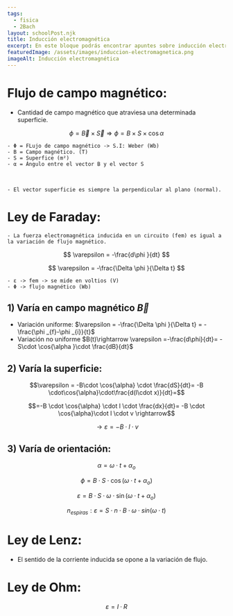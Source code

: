 ```yaml
---
tags:
  - fisica
  - 2Bach
layout: schoolPost.njk
title: Inducción electromagnética
excerpt: En este bloque podrás encontrar apuntes sobre inducción electromagnética de 2º de bachillerato.
featuredImage: /assets/images/induccion-electromagnetica.png
imageAlt: Inducción electromagnética
---
```


# Flujo de campo magnético:
- Cantidad de campo magnético que atraviesa una determinada superficie.
	
$$ \phi = \vec{B} \times \vec{S} \Rightarrow \phi = B\times S\times \cos \alpha $$

	- Φ = FLujo de campo magnético -> S.I: Weber (Wb)
	- B = Campo magnético. (T)
	- S = Superfice (m²)
	- α = Ángulo entre el vector B y el vector S
<br/>

	- El vector superficie es siempre la perpendicular al plano (normal).
	
# Ley de Faraday:
	- La fuerza electromagnética inducida en un circuito (fem) es igual a la variación de flujo magnético.
	
$$ \varepsilon = -\frac{d\phi }{dt} $$

$$ \varepsilon = -\frac{\Delta \phi }{\Delta t} $$
	
	- ε -> fem -> se mide en voltios (V)
	- Φ -> flujo magnético (Wb)
	
## 1) Varía en campo magnético $\vec{B}$
- Variación uniforme: $\varepsilon = -\frac{\Delta \phi }{\Delta t} = -\frac{\phi _{f}-\phi _{i}}{t}$
- Variación no uniforme $B(t)\rightarrow \varepsilon =-\frac{d\phi}{dt}= -S\cdot \cos{\alpha }\cdot \frac{dB}{dt}$

## 2) Varía la superficie: 
$$\varepsilon = -B\cdot \cos{\alpha} \cdot \frac{dS}{dt}= -B \cdot\cos{\alpha}\cdot\frac{d(l\cdot x)}{dt}=$$

$$=-B \cdot \cos{\alpha} \cdot l \cdot \frac{dx}{dt}= -B \cdot \cos{\alpha}\cdot l \cdot v \rightarrow$$

$$\rightarrow \varepsilon = -B\cdot l \cdot v$$

## 3) Varía de orientación: 
$$ \alpha = \omega \cdot t + \alpha _{o} $$

$$ \phi = B \cdot S \cdot \cos{(\omega \cdot t + \alpha _{o} )} $$

$$ \varepsilon = B \cdot S \cdot \omega \cdot \sin{(\omega \cdot t + \alpha _{o})} $$

$$ n _{espiras}: \varepsilon = S \cdot n \cdot B \cdot 	\omega \cdot sin{(\omega \cdot t)} $$	


# Ley de Lenz:
- El sentido de la corriente inducida se opone a la variación de flujo.

# Ley de Ohm:
$$ \varepsilon = I·R $$
